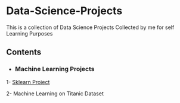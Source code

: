 # Data-Science-Projects
This is  a collection of Data Science Projects Collected by me for self Learning Purposes

## Contents

* ### Machine Learning Projects
1- [Sklearn Project]()

2- Machine Learning on Titanic Dataset
